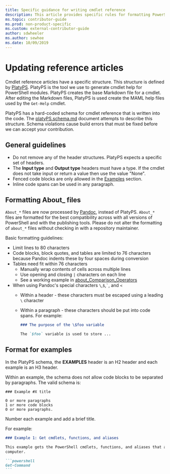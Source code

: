 ```yaml
---
title: Specific guidance for writing cmdlet reference
description: This article provides specific rules for formatting PowerShell code samples. This applies to conceptual articles with examples, as well as cmdlet reference.
ms.topic: contributor-guide
ms.prod: non-product-specific
ms.custom: external-contributor-guide
author: sdwheeler
ms.author: sewhee
ms.date: 10/09/2019
---
```

# Updating reference articles

Cmdlet reference articles have a specific structure. This structure is defined by [PlatyPS][].
PlatyPS is the tool we use to generate cmdlet help for PowerShell modules. PlatyPS creates the base
Markdown file for a cmdlet. After editing the Markdown files, PlatyPS is used create the MAML help
files used by the `Get-Help` cmdlet.

PlatyPS has a hard-coded schema for cmdlet reference that is written into the code. The
[platyPS.schema.md][] document attempts to describe this structure. Schema violations cause build
errors that must be fixed before we can accept your contribution.

## General guidelines

- Do not remove any of the header structures. PlatyPS expects a specific set of headers.
- The **Input type** and **Output type** headers must have a type. If the cmdlet does not take input
  or return a value then use the value "None".
- Fenced code blocks are only allowed in the [Examples](#format-for-examples) section.
- Inline code spans can be used in any paragraph.

## Formatting About_ files

`About_*` files are now processed by [Pandoc][], instead of PlatyPS. `About_*` files are formatted
for the best compatibility across with all versions of PowerShell and with the publishing tools.
Please do not alter the formatting of `about_*` files without checking in with a repository
maintainer.

Basic formatting guidelines:

- Limit lines to 80 characters
- Code blocks, block quotes, and tables are limited to 76 characters because Pandoc indents these by
  four spaces during conversion
- Tables need fit within 76 characters
  - Manually wrap contents of cells across multiple lines
  - Use opening and closing `|` characters on each line
  - See a working example in [about_Comparison_Operators][about-example]
- When using Pandoc's special characters `\`,`$`,`` ` ``, and `<`
  - Within a header - these characters must be escaped using a leading `\` character
  - Within a paragraph - these characters should be put into code spans. For example:

    ~~~markdown
    ### The purpose of the \$foo variable

    The `$foo` variable is used to store ...
    ~~~

## Format for examples

In the PlatyPS schema, the **EXAMPLES** header is an H2 header and each example is an H3 header.

Within an example, the schema does not allow code blocks to be separated by paragraphs. The valid
schema is:

```
### Example #X title

0 or more paragraphs
1 or more code blocks
0 or more paragraphs.
```

Number each example and add a brief title.

For example:

~~~markdown
### Example 1: Get cmdlets, functions, and aliases

This example gets the PowerShell cmdlets, functions, and aliases that are installed on the
computer.

```powershell
Get-Command
```
~~~


[PlatyPS]: https://github.com/powershell/platyps
[platyPS.schema.md]: https://github.com/PowerShell/platyPS/blob/master/platyPS.schema.md
[issue1806]: https://github.com/PowerShell/PowerShell-Docs/issues/1806
[about-example]: https://github.com/MicrosoftDocs/PowerShell-Docs/blob/staging/reference/6/Ossiaco.PowerShell.Core/About/about_Comparison_Operators.md
[Pandoc]: https://pandoc.org
